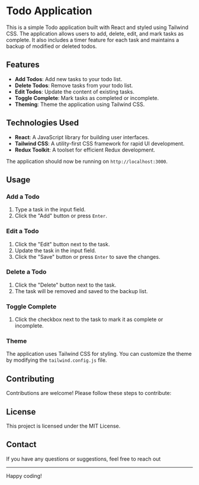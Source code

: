 # Todo Application

This is a simple Todo application built with React and styled using Tailwind CSS. The application allows users to add, delete, edit, and mark tasks as complete. It also includes a timer feature for each task and maintains a backup of modified or deleted todos.

## Features

- **Add Todos**: Add new tasks to your todo list.
- **Delete Todos**: Remove tasks from your todo list.
- **Edit Todos**: Update the content of existing tasks.
- **Toggle Complete**: Mark tasks as completed or incomplete.
- **Theming**: Theme the application using Tailwind CSS.

## Technologies Used

- **React**: A JavaScript library for building user interfaces.
- **Tailwind CSS**: A utility-first CSS framework for rapid UI development.
- **Redux Toolkit**: A toolset for efficient Redux development.



The application should now be running on `http://localhost:3000`.

## Usage

### Add a Todo

1. Type a task in the input field.
2. Click the "Add" button or press `Enter`.

### Edit a Todo

1. Click the "Edit" button next to the task.
2. Update the task in the input field.
3. Click the "Save" button or press `Enter` to save the changes.

### Delete a Todo

1. Click the "Delete" button next to the task.
2. The task will be removed and saved to the backup list.

### Toggle Complete

1. Click the checkbox next to the task to mark it as complete or incomplete.



### Theme

The application uses Tailwind CSS for styling. You can customize the theme by modifying the `tailwind.config.js` file.

## Contributing

Contributions are welcome! Please follow these steps to contribute:



## License

This project is licensed under the MIT License.

## Contact

If you have any questions or suggestions, feel free to reach out 

---

Happy coding!
